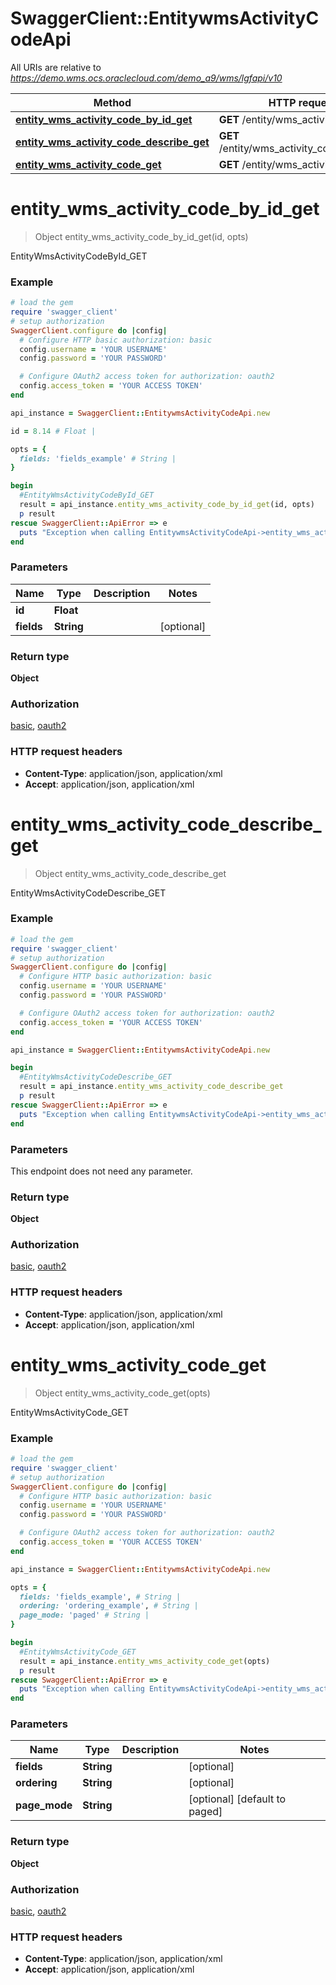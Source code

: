 # SwaggerClient::EntitywmsActivityCodeApi

All URIs are relative to *https://demo.wms.ocs.oraclecloud.com/demo_a9/wms/lgfapi/v10*

Method | HTTP request | Description
------------- | ------------- | -------------
[**entity_wms_activity_code_by_id_get**](EntitywmsActivityCodeApi.md#entity_wms_activity_code_by_id_get) | **GET** /entity/wms_activity_code/{id} | EntityWmsActivityCodeById_GET
[**entity_wms_activity_code_describe_get**](EntitywmsActivityCodeApi.md#entity_wms_activity_code_describe_get) | **GET** /entity/wms_activity_code/describe | EntityWmsActivityCodeDescribe_GET
[**entity_wms_activity_code_get**](EntitywmsActivityCodeApi.md#entity_wms_activity_code_get) | **GET** /entity/wms_activity_code | EntityWmsActivityCode_GET


# **entity_wms_activity_code_by_id_get**
> Object entity_wms_activity_code_by_id_get(id, opts)

EntityWmsActivityCodeById_GET



### Example
```ruby
# load the gem
require 'swagger_client'
# setup authorization
SwaggerClient.configure do |config|
  # Configure HTTP basic authorization: basic
  config.username = 'YOUR USERNAME'
  config.password = 'YOUR PASSWORD'

  # Configure OAuth2 access token for authorization: oauth2
  config.access_token = 'YOUR ACCESS TOKEN'
end

api_instance = SwaggerClient::EntitywmsActivityCodeApi.new

id = 8.14 # Float | 

opts = { 
  fields: 'fields_example' # String | 
}

begin
  #EntityWmsActivityCodeById_GET
  result = api_instance.entity_wms_activity_code_by_id_get(id, opts)
  p result
rescue SwaggerClient::ApiError => e
  puts "Exception when calling EntitywmsActivityCodeApi->entity_wms_activity_code_by_id_get: #{e}"
end
```

### Parameters

Name | Type | Description  | Notes
------------- | ------------- | ------------- | -------------
 **id** | **Float**|  | 
 **fields** | **String**|  | [optional] 

### Return type

**Object**

### Authorization

[basic](../README.md#basic), [oauth2](../README.md#oauth2)

### HTTP request headers

 - **Content-Type**: application/json, application/xml
 - **Accept**: application/json, application/xml



# **entity_wms_activity_code_describe_get**
> Object entity_wms_activity_code_describe_get

EntityWmsActivityCodeDescribe_GET



### Example
```ruby
# load the gem
require 'swagger_client'
# setup authorization
SwaggerClient.configure do |config|
  # Configure HTTP basic authorization: basic
  config.username = 'YOUR USERNAME'
  config.password = 'YOUR PASSWORD'

  # Configure OAuth2 access token for authorization: oauth2
  config.access_token = 'YOUR ACCESS TOKEN'
end

api_instance = SwaggerClient::EntitywmsActivityCodeApi.new

begin
  #EntityWmsActivityCodeDescribe_GET
  result = api_instance.entity_wms_activity_code_describe_get
  p result
rescue SwaggerClient::ApiError => e
  puts "Exception when calling EntitywmsActivityCodeApi->entity_wms_activity_code_describe_get: #{e}"
end
```

### Parameters
This endpoint does not need any parameter.

### Return type

**Object**

### Authorization

[basic](../README.md#basic), [oauth2](../README.md#oauth2)

### HTTP request headers

 - **Content-Type**: application/json, application/xml
 - **Accept**: application/json, application/xml



# **entity_wms_activity_code_get**
> Object entity_wms_activity_code_get(opts)

EntityWmsActivityCode_GET



### Example
```ruby
# load the gem
require 'swagger_client'
# setup authorization
SwaggerClient.configure do |config|
  # Configure HTTP basic authorization: basic
  config.username = 'YOUR USERNAME'
  config.password = 'YOUR PASSWORD'

  # Configure OAuth2 access token for authorization: oauth2
  config.access_token = 'YOUR ACCESS TOKEN'
end

api_instance = SwaggerClient::EntitywmsActivityCodeApi.new

opts = { 
  fields: 'fields_example', # String | 
  ordering: 'ordering_example', # String | 
  page_mode: 'paged' # String | 
}

begin
  #EntityWmsActivityCode_GET
  result = api_instance.entity_wms_activity_code_get(opts)
  p result
rescue SwaggerClient::ApiError => e
  puts "Exception when calling EntitywmsActivityCodeApi->entity_wms_activity_code_get: #{e}"
end
```

### Parameters

Name | Type | Description  | Notes
------------- | ------------- | ------------- | -------------
 **fields** | **String**|  | [optional] 
 **ordering** | **String**|  | [optional] 
 **page_mode** | **String**|  | [optional] [default to paged]

### Return type

**Object**

### Authorization

[basic](../README.md#basic), [oauth2](../README.md#oauth2)

### HTTP request headers

 - **Content-Type**: application/json, application/xml
 - **Accept**: application/json, application/xml



